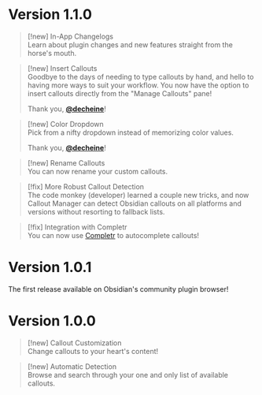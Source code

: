 # Version 1.1.0

> [!new] In-App Changelogs  
> Learn about plugin changes and new features straight from the horse's mouth.

> [!new] Insert Callouts  
> Goodbye to the days of needing to type callouts by hand, and hello to having more ways to suit your workflow. You now have the option to insert callouts directly from the "Manage Callouts" pane!
>
> Thank you, [**@decheine**](https://github.com/decheine)!

> [!new] Color Dropdown  
> Pick from a nifty dropdown instead of memorizing color values.
>
> Thank you, [**@decheine**](https://github.com/decheine)!

> [!new] Rename Callouts  
> You can now rename your custom callouts.

> [!fix] More Robust Callout Detection  
> The code monkey (developer) learned a couple new tricks, and now Callout Manager can detect Obsidian callouts on all platforms and versions without resorting to fallback lists.

> [!fix] Integration with Completr  
> You can now use [Completr](obsidian://show-plugin?id=obsidian-completr) to autocomplete callouts!

# Version 1.0.1
The first release available on Obsidian's community plugin browser!

# Version 1.0.0

> [!new] Callout Customization  
> Change callouts to your heart's content!

> [!new] Automatic Detection  
> Browse and search through your one and only list of available callouts.
